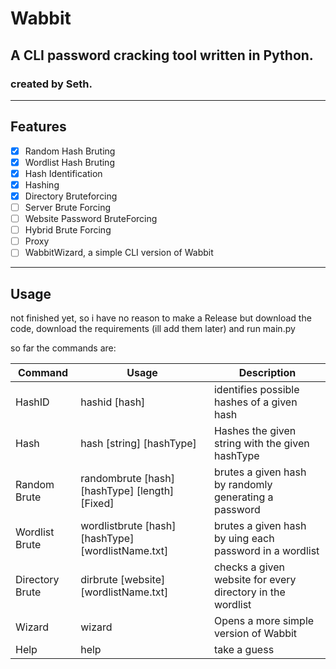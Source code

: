 # Wabbit
## A CLI password cracking tool written in Python.
### created by Seth. 
---
## Features
- [x] Random Hash Bruting
- [x] Wordlist Hash Bruting
- [x] Hash Identification
- [x] Hashing
- [x] Directory Bruteforcing
- [ ] Server Brute Forcing
- [ ] Website Password BruteForcing
- [ ] Hybrid Brute Forcing
- [ ] Proxy
- [ ] WabbitWizard, a simple CLI version of Wabbit

---
## Usage
not finished yet, so i have no reason to make a Release
but download the code, download the requirements (ill add them later) and run main.py

so far the commands are:

| Command | Usage | Description |
| ----------- | ----------- | ----------- |
| HashID | hashid [hash] | identifies possible hashes of a given hash |
| Hash | hash [string] [hashType] | Hashes the given string with the given hashType |
| Random Brute | randombrute [hash] [hashType] [length] [Fixed] | brutes a given hash by randomly generating a password |
| Wordlist Brute | wordlistbrute [hash] [hashType] [wordlistName.txt] | brutes a given hash by uing each password in a wordlist |
| Directory Brute | dirbrute [website] [wordlistName.txt] | checks a given website for every directory in the wordlist |
| Wizard | wizard | Opens a more simple version of Wabbit |
| Help | help | take a guess |
